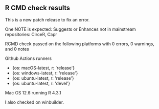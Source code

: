 ## R CMD check results

This is a new patch release to fix an error.

One NOTE is expected:
Suggests or Enhances not in mainstream repositories: CirceR, Capr

RCMD check passed on the following platforms with 0 errors, 0 warnings, and 0 notes 

 Github Actions runners
  - {os: macOS-latest,   r: 'release'}
  - {os: windows-latest, r: 'release'}
  - {os: ubuntu-latest,   r: 'release'}
  - {os: ubuntu-latest,   r: 'devel'}

Mac OS 12.6 running R 4.3.1

I also checked on winbuilder.

